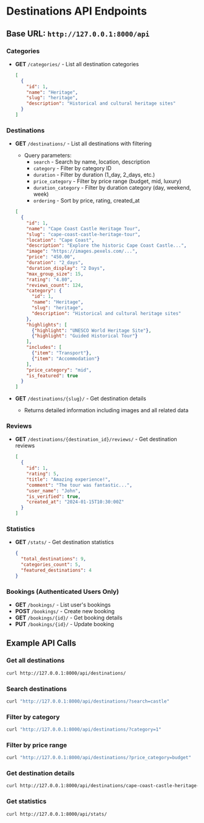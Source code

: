 # Destinations API Endpoints

## Base URL: `http://127.0.0.1:8000/api`

### Categories
- **GET** `/categories/` - List all destination categories
  ```json
  [
    {
      "id": 1,
      "name": "Heritage",
      "slug": "heritage",
      "description": "Historical and cultural heritage sites"
    }
  ]
  ```

### Destinations
- **GET** `/destinations/` - List all destinations with filtering
  - Query parameters:
    - `search` - Search by name, location, description
    - `category` - Filter by category ID
    - `duration` - Filter by duration (1_day, 2_days, etc.)
    - `price_category` - Filter by price range (budget, mid, luxury)
    - `duration_category` - Filter by duration category (day, weekend, week)
    - `ordering` - Sort by price, rating, created_at
  
  ```json
  [
    {
      "id": 1,
      "name": "Cape Coast Castle Heritage Tour",
      "slug": "cape-coast-castle-heritage-tour",
      "location": "Cape Coast",
      "description": "Explore the historic Cape Coast Castle...",
      "image": "https://images.pexels.com/...",
      "price": "450.00",
      "duration": "2_days",
      "duration_display": "2 Days",
      "max_group_size": 15,
      "rating": "4.80",
      "reviews_count": 124,
      "category": {
        "id": 1,
        "name": "Heritage",
        "slug": "heritage",
        "description": "Historical and cultural heritage sites"
      },
      "highlights": [
        {"highlight": "UNESCO World Heritage Site"},
        {"highlight": "Guided Historical Tour"}
      ],
      "includes": [
        {"item": "Transport"},
        {"item": "Accommodation"}
      ],
      "price_category": "mid",
      "is_featured": true
    }
  ]
  ```

- **GET** `/destinations/{slug}/` - Get destination details
  - Returns detailed information including images and all related data

### Reviews
- **GET** `/destinations/{destination_id}/reviews/` - Get destination reviews
  ```json
  [
    {
      "id": 1,
      "rating": 5,
      "title": "Amazing experience!",
      "comment": "The tour was fantastic...",
      "user_name": "John",
      "is_verified": true,
      "created_at": "2024-01-15T10:30:00Z"
    }
  ]
  ```

### Statistics
- **GET** `/stats/` - Get destination statistics
  ```json
  {
    "total_destinations": 9,
    "categories_count": 5,
    "featured_destinations": 4
  }
  ```

### Bookings (Authenticated Users Only)
- **GET** `/bookings/` - List user's bookings
- **POST** `/bookings/` - Create new booking
- **GET** `/bookings/{id}/` - Get booking details
- **PUT** `/bookings/{id}/` - Update booking

## Example API Calls

### Get all destinations
```bash
curl http://127.0.0.1:8000/api/destinations/
```

### Search destinations
```bash
curl "http://127.0.0.1:8000/api/destinations/?search=castle"
```

### Filter by category
```bash
curl "http://127.0.0.1:8000/api/destinations/?category=1"
```

### Filter by price range
```bash
curl "http://127.0.0.1:8000/api/destinations/?price_category=budget"
```

### Get destination details
```bash
curl http://127.0.0.1:8000/api/destinations/cape-coast-castle-heritage-tour/
```

### Get statistics
```bash
curl http://127.0.0.1:8000/api/stats/
```